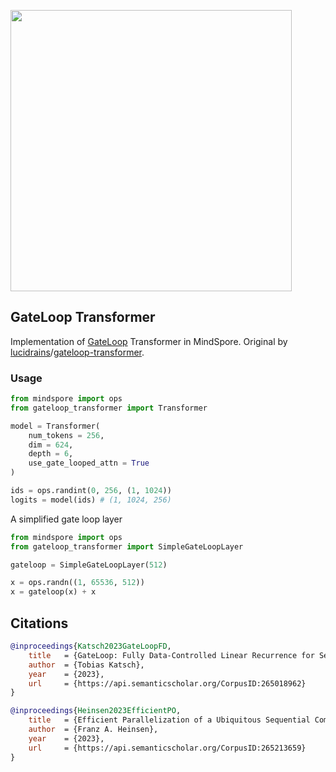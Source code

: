 <img src="./gateloop.png" width="450px"></img>

## GateLoop Transformer

Implementation of <a href="https://arxiv.org/abs/2311.01927">GateLoop</a> Transformer in MindSpore. Original by [lucidrains](https://github.com/lucidrains)/[gateloop-transformer](https://github.com/lucidrains/gateloop-transformer).

### Usage

```python
from mindspore import ops
from gateloop_transformer import Transformer

model = Transformer(
    num_tokens = 256,
    dim = 624,
    depth = 6,
    use_gate_looped_attn = True
)

ids = ops.randint(0, 256, (1, 1024))
logits = model(ids) # (1, 1024, 256)
```

A simplified gate loop layer

```python
from mindspore import ops
from gateloop_transformer import SimpleGateLoopLayer

gateloop = SimpleGateLoopLayer(512)

x = ops.randn((1, 65536, 512))
x = gateloop(x) + x
```
## Citations

```bibtex
@inproceedings{Katsch2023GateLoopFD,
    title   = {GateLoop: Fully Data-Controlled Linear Recurrence for Sequence Modeling},
    author  = {Tobias Katsch},
    year    = {2023},
    url     = {https://api.semanticscholar.org/CorpusID:265018962}
}
```

```bibtex
@inproceedings{Heinsen2023EfficientPO,
    title   = {Efficient Parallelization of a Ubiquitous Sequential Computation},
    author  = {Franz A. Heinsen},
    year    = {2023},
    url     = {https://api.semanticscholar.org/CorpusID:265213659}
}
```
